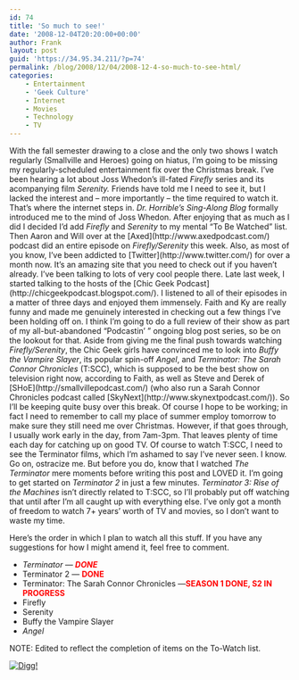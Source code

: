 ```yaml
---
id: 74
title: 'So much to see!'
date: '2008-12-04T20:20:00+00:00'
author: Frank
layout: post
guid: 'https://34.95.34.211/?p=74'
permalink: /blog/2008/12/04/2008-12-4-so-much-to-see-html/
categories:
    - Entertainment
    - 'Geek Culture'
    - Internet
    - Movies
    - Technology
    - TV
---
```


<div src="v5">With the fall semester drawing to a close and the only two shows I watch regularly (Smallville and Heroes) going on hiatus, I’m going to be missing my regularly-scheduled entertainment fix over the Christmas break. I’ve been hearing a lot about Joss Whedon’s ill-fated <span style="font-style: italic;">Firefly</span> series and its acompanying film <span style="font-style: italic;">Serenity.</span> Friends have told me I need to see it, but I lacked the interest and – more importantly – the time required to watch it. That’s where the internet steps in. <span style="font-style: italic;">Dr. Horrible’s Sing-Along Blog</span> formally introduced me to the mind of Joss Whedon. After enjoying that as much as I did I decided I’d add <span style="font-style: italic;">Firefly</span> and <span style="font-style: italic;">Serenity</span> to my mental “To Be Watched” list. Then Aaron and Will over at the [Axed](http://www.axedpodcast.com/) podcast did an entire episode on <span style="font-style: italic;">Firefly/Serenity</span> this week. Also, as most of you know, I’ve been addicted to [Twitter](http://www.twitter.com/) for over a month now. It’s an amazing site that you need to check out if you haven’t already. I’ve been talking to lots of very cool people there. Late last week, I started talking to the hosts of the [Chic Geek Podcast](http://chicgeekpodcast.blogspot.com/). I listened to all of their episodes in a matter of three days and enjoyed them immensely. Faith and Ky are really funny and made me genuinely interested in checking out a few things I’ve been holding off on. I think I’m going to do a full review of their show as part of my all-but-abandoned “Podcastin’ ” ongoing blog post series, so be on the lookout for that. Aside from giving me the final push towards watching <span style="font-style: italic;">Firefly/Serenity</span>, the Chic Geek girls have convinced me to look into <span style="font-style: italic;">Buffy the Vampire Slayer</span>, its popular spin-off <span style="font-style: italic;">Angel</span>, and <span style="font-style: italic;">Terminator: The Sarah Connor Chronicles</span> (T:SCC), which is supposed to be the best show on television right now, according to Faith, as well as Steve and Derek of [SHoE](http://smallvillepodcast.com/) (who also run a Sarah Connor Chronicles podcast called [SkyNext](http://www.skynextpodcast.com/)). So I’ll be keeping quite busy over this break. Of course I hope to be working; in fact I need to remember to call my place of summer employ tomorrow to make sure they still need me over Christmas. However, if that goes through, I usually work early in the day, from 7am-3pm. That leaves plenty of time each day for catching up on good TV. Of course to watch T:SCC, I need to see the Terminator films, which I’m ashamed to say I’ve never seen. I know. Go on, ostracize me. But before you do, know that I watched <span style="font-style: italic;">The Terminator</span> mere moments before writing this post and LOVED it. I’m going to get started on <span style="font-style: italic;">Terminator 2</span> in<span style="font-style: italic;"><span style="font-style: italic;"><span style="font-style: italic;"></span></span></span> just a few minutes. <span style="font-style: italic;">Terminator 3: Rise of the Machines</span> isn’t directly related to T:SCC, so I’ll probably put off watching that until after I’m all caught up with everything else. I’ve only got a month of freedom to watch 7+ years’ worth of TV and movies, so I don’t want to waste my time.

Here’s the order in which I plan to watch all this stuff. If you have any suggestions for how I might amend it, feel free to comment.

- <span style="font-style: italic;">Terminator</span> — <span style="font-weight: bold; color: rgb(255, 0, 0); font-style: italic;">DONE</span>
- Terminator 2 — <span style="font-weight: bold; color: rgb(255, 0, 0);">DONE</span>
- Terminator: The Sarah Connor Chronicles —<span style="font-weight: bold; color: rgb(255, 0, 0);">SEASON 1 DONE, S2 IN PROGRESS</span>
- Firefly
- Serenity
- Buffy the Vampire Slayer
- <span style="font-style: italic;">Angel</span>

NOTE: Edited to reflect the completion of items on the To-Watch list.

[![Digg!](http://digg.com/img/badges/100x20-digg-button.gif)  ](http://digg.com/)

</div>